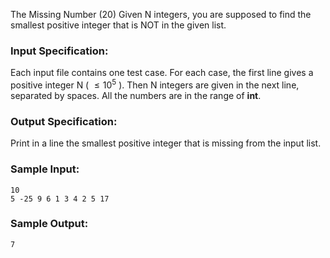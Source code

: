 The Missing Number (20)
Given N integers, you are supposed to find the smallest positive integer that
is NOT in the given list.

### Input Specification:

Each input file contains one test case. For each case, the first line gives a
positive integer N ( $\le 10^5$ ). Then N integers are given in the next line,
separated by spaces. All the numbers are in the range of **int**.

### Output Specification:

Print in a line the smallest positive integer that is missing from the input
list.

### Sample Input:

    
    
    10
    5 -25 9 6 1 3 4 2 5 17
    

### Sample Output:

    
    
    7
    


